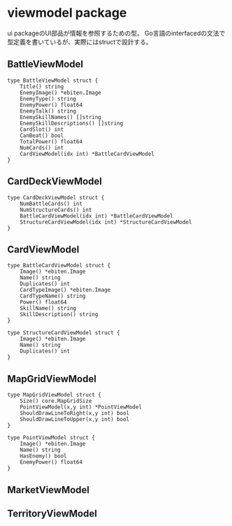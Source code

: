 # viewmodel package

ui packageのUI部品が情報を参照するための型。
Go言語のinterfacedの文法で型定義を書いているが、実際にはstructで設計する。

## BattleViewModel

```
type BattleViewModel struct {
    Title() string
    EnemyImage() *ebiten.Image
    EnemyType() string
    EnemyPower() float64
    EnemyTalk() string
    EnemySkillNames() []string
    EnemySkillDescriptions() []string
    CardSlot() int
    CanBeat() bool
    TotalPower() float64
    NumCards() int
    CardViewModel(idx int) *BattleCardViewModel
}
```

## CardDeckViewModel

```
type CardDeckViewModel struct {
    NumBattleCards() int
    NumStructureCards() int
    BattleCardViewModel(idx int) *BattleCardViewModel
    StructureCardViewModel(idx int) *StructureCardViewModel
}
```

## CardViewModel

```
type BattleCardViewModel struct {
    Image() *ebiten.Image
    Name() string
    Duplicates() int
    CardTypeImage() *ebiten.Image
    CardTypeName() string
    Power() float64
    SkillName() string
    SkillDescription() string
}
```

```
type StructureCardViewModel struct {
    Image() *ebiten.Image
    Name() string
    Duplicates() int
}
```

## MapGridViewModel

```
type MapGridViewModel struct {
    Size() core.MapGridSize
    PointViewModel(x,y int) *PointViewModel
    ShouldDrawLineToRight(x,y int) bool
    ShouldDrawLineToUpper(x,y int) bool
}
```

```
type PointViewModel struct {
    Image() *ebiten.Image
    Name() string
    HasEnemy() bool
    EnemyPower() float64
}
```

## MarketViewModel

## TerritoryViewModel